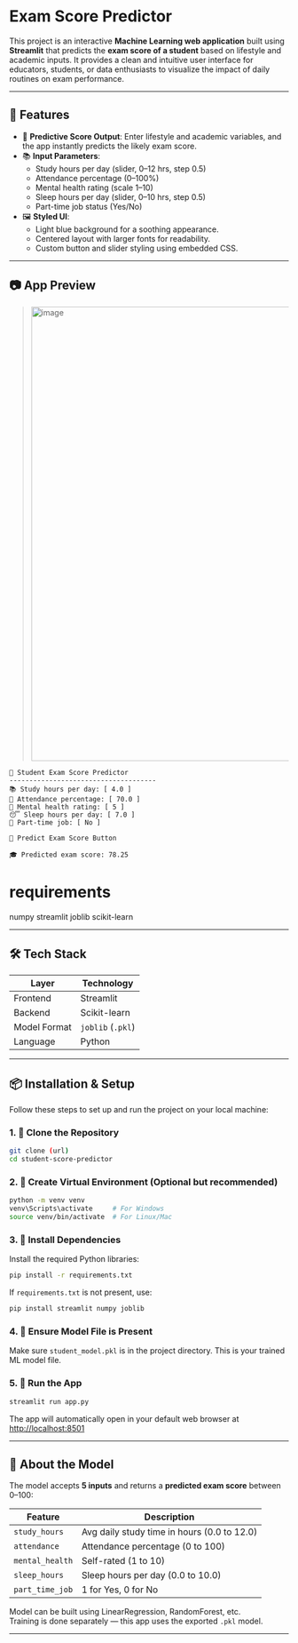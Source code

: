 # Exam Score Predictor


This project is an interactive **Machine Learning web application** built using **Streamlit** that predicts the **exam score of a student** based on lifestyle and academic inputs. It provides a clean and intuitive user interface for educators, students, or data enthusiasts to visualize the impact of daily routines on exam performance.

---

## 🧩 Features

- 🎯 **Predictive Score Output**: Enter lifestyle and academic variables, and the app instantly predicts the likely exam score.
- 📚 **Input Parameters**:
  - Study hours per day (slider, 0–12 hrs, step 0.5)
  - Attendance percentage (0–100%)
  - Mental health rating (scale 1–10)
  - Sleep hours per day (slider, 0–10 hrs, step 0.5)
  - Part-time job status (Yes/No)
- 🖼️ **Styled UI**:
  - Light blue background for a soothing appearance.
  - Centered layout with larger fonts for readability.
  - Custom button and slider styling using embedded CSS.

---

## 📷 App Preview

> <img width="1919" height="818" alt="image" src="https://github.com/user-attachments/assets/95ec44bb-75c5-4240-8ca4-3dd315eb5407" />


```
📘 Student Exam Score Predictor
-------------------------------------
📚 Study hours per day: [ 4.0 ]
🏫 Attendance percentage: [ 70.0 ]
🧠 Mental health rating: [ 5 ]
😴 Sleep hours per day: [ 7.0 ]
💼 Part-time job: [ No ]

🎯 Predict Exam Score Button

🎓 Predicted exam score: 78.25
```
# requirements
  numpy
  streamlit
  joblib
  scikit-learn
  
---

## 🛠️ Tech Stack

| Layer        | Technology    |
|--------------|----------------|
| Frontend     | Streamlit      |
| Backend      | Scikit-learn   |
| Model Format | `joblib` (`.pkl`) |
| Language     | Python         |

---

## 📦 Installation & Setup

Follow these steps to set up and run the project on your local machine:

### 1. 📁 Clone the Repository

```bash
git clone (url)
cd student-score-predictor
```

### 2. 💾 Create Virtual Environment (Optional but recommended)

```bash
python -m venv venv
venv\Scripts\activate     # For Windows
source venv/bin/activate  # For Linux/Mac
```

### 3. 📌 Install Dependencies

Install the required Python libraries:

```bash
pip install -r requirements.txt
```

If `requirements.txt` is not present, use:

```bash
pip install streamlit numpy joblib
```

### 4. 🧠 Ensure Model File is Present

Make sure `student_model.pkl` is in the project directory. This is your trained ML model file.

### 5. 🚀 Run the App

```bash
streamlit run app.py
```

The app will automatically open in your default web browser at [http://localhost:8501](http://localhost:8501)


---

## 🤖 About the Model

The model accepts **5 inputs** and returns a **predicted exam score** between 0–100:

| Feature          | Description                                  |
|------------------|----------------------------------------------|
| `study_hours`     | Avg daily study time in hours (0.0 to 12.0) |
| `attendance`      | Attendance percentage (0 to 100)            |
| `mental_health`   | Self-rated (1 to 10)                        |
| `sleep_hours`     | Sleep hours per day (0.0 to 10.0)           |
| `part_time_job`   | 1 for Yes, 0 for No                         |

Model can be built using LinearRegression, RandomForest, etc.  
Training is done separately — this app uses the exported `.pkl` model.

---


